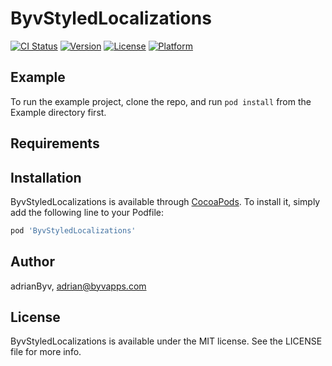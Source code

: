 # ByvStyledLocalizations

[![CI Status](https://img.shields.io/travis/adrianByv/ByvStyledLocalizations.svg?style=flat)](https://travis-ci.org/adrianByv/ByvStyledLocalizations)
[![Version](https://img.shields.io/cocoapods/v/ByvStyledLocalizations.svg?style=flat)](https://cocoapods.org/pods/ByvStyledLocalizations)
[![License](https://img.shields.io/cocoapods/l/ByvStyledLocalizations.svg?style=flat)](https://cocoapods.org/pods/ByvStyledLocalizations)
[![Platform](https://img.shields.io/cocoapods/p/ByvStyledLocalizations.svg?style=flat)](https://cocoapods.org/pods/ByvStyledLocalizations)

## Example

To run the example project, clone the repo, and run `pod install` from the Example directory first.

## Requirements

## Installation

ByvStyledLocalizations is available through [CocoaPods](https://cocoapods.org). To install
it, simply add the following line to your Podfile:

```ruby
pod 'ByvStyledLocalizations'
```

## Author

adrianByv, adrian@byvapps.com

## License

ByvStyledLocalizations is available under the MIT license. See the LICENSE file for more info.
